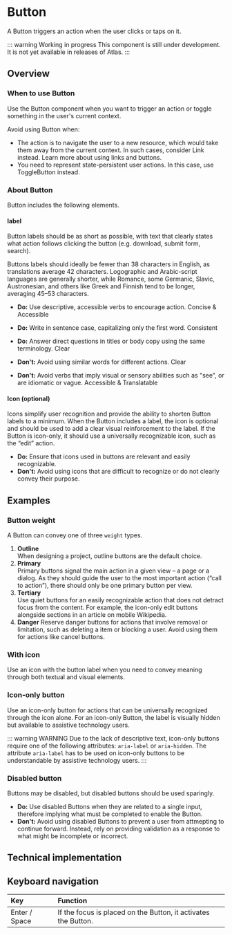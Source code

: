 # Button

A Button triggers an action when the user clicks or taps on it.

::: warning Working in progress
This component is still under development. It is not yet available in releases of Atlas.
:::

## Overview

### When to use Button

Use the Button component when you want to trigger an action or toggle something in the user's current context.

Avoid using Button when:

* The action is to navigate the user to a new resource, which would take them away from the current context. In such cases, consider Link instead. Learn more about using links and buttons.  
* You need to represent state-persistent user actions. In this case, use ToggleButton instead.

### About Button

Button includes the following elements.

#### label  
Button labels should be as short as possible, with text that clearly states what action follows clicking the button (e.g. download, submit form, search).

Buttons labels should ideally be fewer than 38 characters in English, as translations average 42 characters. Logographic and Arabic-script languages are generally shorter, while Romance, some Germanic, Slavic, Austronesian, and others like Greek and Finnish tend to be longer, averaging 45–53 characters.

* **Do:** Use descriptive, accessible verbs to encourage action. Concise & Accessible
* **Do:** Write in sentence case, capitalizing only the first word. Consistent  
* **Do:** Answer direct questions in titles or body copy using the same terminology. Clear  
* **Don't:** Avoid using similar words for different actions. Clear

* **Don't:** Avoid verbs that imply visual or sensory abilities such as "see", or are idiomatic or vague. Accessible & Translatable

#### Icon (optional)  
Icons simplify user recognition and provide the ability to shorten Button labels to a minimum. When the Button includes a label, the icon is optional and should be used to add a clear visual reinforcement to the label. If the Button is icon-only, it should use a universally recognizable icon, such as the “edit” action.

* **Do:** Ensure that icons used in buttons are relevant and easily recognizable.  
* **Don't:** Avoid using icons that are difficult to recognize or do not clearly convey their purpose.

## Examples

### Button weight

A Button can convey one of three `weight` types.

1. **Outline**  
   When designing a project, outline buttons are the default choice.  
2. **Primary**  
   Primary buttons signal the main action in a given view – a page or a dialog. As they should guide the user to the most important action (“call to action”), there should only be one primary button per view.  
3. **Tertiary**  
   Use quiet buttons for an easily recognizable action that does not detract focus from the content. For example, the icon-only edit buttons alongside sections in an article on mobile Wikipedia.
4. **Danger**
    Reserve danger buttons for actions that involve removal or limitation, such as deleting a item or blocking a user. Avoid using them for actions like cancel buttons.

### With icon

Use an icon with the button label when you need to convey meaning through both textual and visual elements.

### Icon-only button

Use an icon-only button for actions that can be universally recognized through the icon alone. For an icon-only Button, the label is visually hidden but available to assistive technology users.

::: warning WARNING
Due to the lack of descriptive text, icon-only buttons require one of the following attributes: `aria-label` or `aria-hidden`.
The attribute `aria-label` has to be used on icon-only buttons to be understandable by assistive technology users.
:::

### Disabled button

Buttons may be disabled, but disabled buttons should be used sparingly.

* **Do:** Use disabled Buttons when they are related to a single input, therefore implying what must be completed to enable the Button.  
* **Don't:** Avoid using disabled Buttons to prevent a user from attmepting to continue forward. Instead, rely on providing validation as a response to what might be incomplete or incorrect.

## Technical implementation

## Keyboard navigation

| Key | Function |
| :---- | :---- |
| Enter / Space | If the focus is placed on the Button, it activates the Button. |

